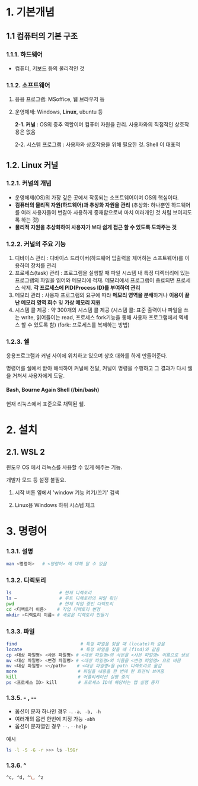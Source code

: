 # 1. 기본개념

## 1.1 컴퓨터의 기본 구조

### 1.1.1. 하드웨어

- 컴퓨터, 키보드 등의 물리적인 것

### 1.1.2. 소프트웨어

1. 응용 프로그램: MSoffice, 웹 브라우저 등

2. 운영체제: Windows, **Linux**, ubuntu 등

   **2-1. 커널** : OS의 중추 역할이며 컴퓨터 자원을 관리. 사용자와의 직접적인 상호작용은 없음

   2-2. 시스템 프로그램 : 사용자와 상호작용을 위해 필요한 것. Shell 이 대표적

## 1.2. Linux 커널

### 1.2.1. 커널의 개념

- 운영체제(OS)의 가장 깊은 곳에서 작동되는 소프트웨어이며 OS의 핵심이다.
- **컴퓨터의 물리적 자원(하드웨어)과 추상화 자원을 관리**
  (추상화: 하나뿐인 하드웨어를 여러 사용자들이 번갈아 사용하게 중재함으로써 마치 여러개인 것 처럼 보여지도록 하는 것)
- **물리적 자원을 추상화하여 사용자가 보다 쉽게 접근 할 수 있도록 도와주는 것**

### 1.2.2. 커널의 주요 기능

1. 디바이스 관리
   : 디바이스 드라이버(하드웨어 입출력을 제어하는 소프트웨어)를 이용하여 장치를 관리
2. 프로세스(task) 관리
   : 프로그램을 실행할 때 파일 시스템 내 특정 디렉터리에 있는 프로그램의 파일을 읽어와 메모리에 적재. 메모리에서 프로그램이 종료되면 프로세스 삭제.
   **각 프로세스에 PID(Process ID)를 부여하여 관리**
3. 메모리 관리
   : 사용자 프로그램의 요구에 따라 **메모리 영역을 분배**하거나 **이용이 끝난 메모리 영역 회수** 및 **가상 메모리 지원**
4. 시스템 콜 제공
   : 약 300개의 시스템 콜 제공
   (시스템 콜: 표준 출력이나 파일을 쓰는 write, 읽어들이는 read, 프로세스 fork기능을 통해 사용자 프로그램에서 엑세스 할 수 있도록 함)
   (fork: 프로세스를 복제하는 방법)

### 1.2.3. 쉘

응용프로그램과 커널 사이에 위치하고 있으며 상호 대화를 하게 만들어준다.

명령어를 쉘에서 받아 해석하여 커널에 전달, 커널이 명령을 수행하고 그 결과가 다시 쉘을 거쳐서 사용자에게 도달.

#### Bash, Bourne Again Shell (/bin/bash)

현재 리눅스에서 표준으로 채택된 쉘. 



# 2. 설치

## 2.1. WSL 2

윈도우 OS 에서 리눅스를 사용할 수 있게 해주는 기능.

개발자 모드 등 설정 불필요.

1. 시작 버튼 옆에서 'window 기능 켜기/끄기'  검색

2. Linux용 Windows 하위 시스템 체크 



# 3. 명령어

### 1.3.1. 설명

```bash
man <명령어>	# <명령어> 에 대해 알 수 있음
```

### 1.3.2. 디렉토리

```bash
ls					# 현재 디렉토리
ls ~			 	# 루트 디렉토리의 파일 확인
pwd					# 현재 작업 중인 디렉토리
cd <디렉토리 이름>	# 작업 디렉토리 변경
mkdir <디렉토리 이름>	# 새로운 디렉토리 만들기
```

### 1.3.3. 파일

```bash
find						# 특정 파일을 찾을 때 (locate)와 같음
locate						# 특정 파일을 찾을 때 (find)와 같음
cp <대상 파일명> <사본 파일명> # <대상 파일명>의 사본을 <사본 파일명> 이름으로 생성
mv <대상 파일명> <변경 파일명> # <대상 파일명>의 이름을 <변경 파일명> 으로 바꿈
mv <대상 파일명> <~/path>    # <대상 파일명>을 path 디렉토리로 옮김
more					   # 파일을 내용을 한 번에 한 화면씩 보여줌
kill					   # 어플리케이션 실행 중지
ps <프로세스 ID> kill		 # 프로세스 ID에 해당하는 앱 실행 중지 
```



### 1.3.5. - , --

- 옵션이 문자 하나인 경우 `-`. `-a, -b, -h`
- 여러개의 옵션 한번에 지정 가능 `-abh`
- 옵션이 문자열인 경우 `--`. `--help`

예시

```bash
ls -l -S -G -r >>> ls -lSGr
```

### 1.3.6. ^

```bash
^c, ^d, ^\, ^z
```





